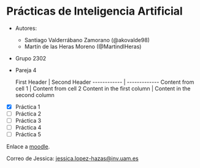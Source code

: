 # Prácticas de Inteligencia Artificial

- Autores:
    - Santiago Valderrábano Zamorano (@akovalde98)
    - Martín de las Heras Moreno (@MartindlHeras)
- Grupo 2302
- Pareja 4



  First Header | Second Header
------------ | -------------
Content from cell 1 | Content from cell 2
Content in the first column | Content in the second column

- [x] Práctica 1
- [ ] Práctica 2
- [ ] Práctica 3
- [ ] Práctica 4
- [ ] Práctica 5

Enlace a [moodle](https://moodle.uam.es/course/view.php?id=62174).

Correo de Jessica: jessica.lopez-hazas@inv.uam.es

